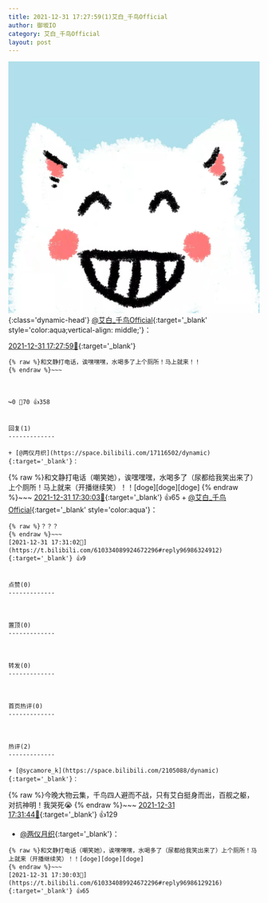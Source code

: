 ```yaml
---
title: 2021-12-31 17:27:59(1)艾白_千鸟Official
author: 御坂IO
category: 艾白_千鸟Official
layout: post
---
```


![img](/images/9ae8b9445fd0665cc014d9080156a45271be73c6.jpg){:class='dynamic-head'}
[@艾白_千鸟Official](https://space.bilibili.com/334537711/dynamic){:target='_blank' style='color:aqua;vertical-align: middle;'}：

[2021-12-31 17:27:59🔗](https://t.bilibili.com/610334089924672296){:target='_blank'}

~~~
{% raw %}和文静打电话，诶嘿嘿嘿，水喝多了上个厕所！马上就来！！
{% endraw %}~~~



↪️0 💬70 👍358


回复(1)
-------------

+ [@两仪月织](https://space.bilibili.com/17116502/dynamic){:target='_blank'}：
~~~
{% raw %}和文静打电话（嘲笑她），诶嘿嘿嘿，水喝多了（尿都给我笑出来了）上个厕所！马上就来（开播继续笑）！！[doge][doge][doge]
{% endraw %}~~~
[2021-12-31 17:30:03🔗](https://t.bilibili.com/610334089924672296#reply96986129216){:target='_blank'} 👍65
    + [@艾白_千鸟Official](https://space.bilibili.com/334537711/dynamic){:target='_blank' style='color:aqua'}：
~~~
{% raw %}？？？
{% endraw %}~~~
[2021-12-31 17:31:02🔗](https://t.bilibili.com/610334089924672296#reply96986324912){:target='_blank'} 👍9


点赞(0)
-------------



置顶(0)
-------------



转发(0)
-------------



首页热评(0)
-------------



热评(2)
-------------

+ [@sycamore_k](https://space.bilibili.com/2105088/dynamic){:target='_blank'}：
~~~
{% raw %}今晚大物云集，千鸟四人避而不战，只有艾白挺身而出，百舰之躯，对抗神明！我哭死😭
{% endraw %}~~~
[2021-12-31 17:31:44🔗](https://t.bilibili.com/610334089924672296#reply96986281632){:target='_blank'} 👍129
+ [@两仪月织](https://space.bilibili.com/17116502/dynamic){:target='_blank'}：
~~~
{% raw %}和文静打电话（嘲笑她），诶嘿嘿嘿，水喝多了（尿都给我笑出来了）上个厕所！马上就来（开播继续笑）！！[doge][doge][doge]
{% endraw %}~~~
[2021-12-31 17:30:03🔗](https://t.bilibili.com/610334089924672296#reply96986129216){:target='_blank'} 👍65


